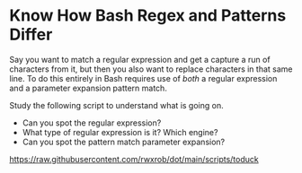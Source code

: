 # Know How Bash Regex and Patterns Differ

Say you want to match a regular expression and get a capture a run of characters
from it, but then you also want to replace characters in that same line.
To do this entirely in Bash requires use of *both* a regular expression
and a parameter expansion pattern match.

Study the following script to understand what is going on. 

* Can you spot the regular expression? 
* What type of regular expression is it? Which engine?
* Can you spot the pattern match parameter expansion?

<https://raw.githubusercontent.com/rwxrob/dot/main/scripts/toduck>

